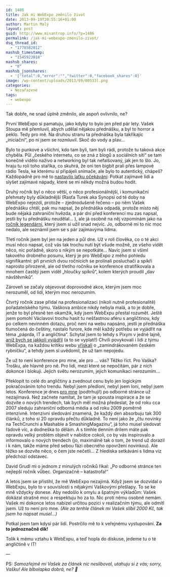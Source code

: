 ```yaml
---
id: 1486
title: Jak mi WebExpo změnilo život
date: 2013-09-19T20:55:16+01:00
author: Martin Malý
layout: post
guid: http://www.misantrop.info/?p=1486
permalink: /jak-mi-webexpo-zmenilo-zivot/
dsq_thread_id:
  - "1778582012"
mashsb_timestamp:
  - "1545923018"
mashsb_shares:
  - "0"
mashsb_jsonshares:
  - '{"total":0,"error":"","twitter":0,"facebook_shares":0}'
image: /wp-content/uploads/2013/09/00533l.png
categories:
  - Nezařazené
tags:
  - webexpo
---
```

Tak dobře, ne snad úplně změnilo, ale aspoň ovlivnilo, ne?

<!--more-->

První WebExpo si pamatuju, jako kdyby to bylo jen před pár lety. Vašek Stoupa mě přemluvil, abych udělal nějakou přednášku, a byl to horror a peklo. Tedy pro mě. Na druhou stranu ta přednáška byla takříkajíc &#8222;iniciační&#8220;, po ní jsem se rozmluvil. Skoč do vody a plav&#8230;

Bylo to punkové a všichni, kdo tam byli, tam byli rádi, protože tu taková akce chyběla. Půl &#8222;českého internetu, co se zná z blogů a sociálních sítí&#8220; se tam konečně vidělo naživo a networking byl tak nefalšovaný, jak jen to šlo. Jo, hraju tu roli toho staříka, co skuhrá, že oni ten bigbít prali přes lampové rádio Tesla, ke kterému si připájeli snímače, ale bylo to autentický, chápeš? Každopádně pro mě to [nastavilo laťku očekávání](http://www.misantrop.info/732022-webexpo-2008.php): Potkat zajímavé lidi a slyšet zajímavé nápady, které se mi někdy možná budou hodit.

Druhý ročník byl o něco větší, o něco profesionálnější, i komunikační přehmaty byly důkladnější (Rasťa Turek aka Synopsi od té doby na WebExpo nejezdí, protože – zjednodušeně řečeno – po něm Vašek přednášku chtěl, pak mu napsal, že přednáška odpadá, protože místo něj bude nějaká zahraniční hvězda, a pár dní před konferencí mu zas napsal, jestli by tu přednášku neudělal… ), ale já osobně na něj vzpomínám jako na [ročník legendární](http://www.misantrop.info/webexpo-2009), který jsem si užil snad nejvíc. Jo, odborně mi to nic moc nedalo, ale seznámil jsem se s pár zajímavýma lidma.

Třetí ročník jsem byl jen na jeden a půl dne. Už v roli člověka, co o té akci musí něco napsat, což vás tak trochu nutí být všude možně, ze všeho vidět něco, nic pořádně, skoro s nikým se nepotkáte&#8230; Navíc jsem si všiml takového drobného posunu, který je pro WebExpo z mého pohledu signifikantní: při prvních dvou ročnících se prolínali posluchači a spíkři naprosto přirozeně, ale od třetího ročníku se konference stratifikovala a mnohem častěji jsem viděl &#8222;hloučky spíkrů&#8220;, kolem kterých proudil &#8222;dav návštěvníků&#8220;.

Zároveň se začaly objevovat doprovodné akce, kterým jsem moc nerozuměl, od lidí, kterým moc nerozumím.

Čtvrtý ročník zase přidal na profesionalizaci (nikoli nutně profesionalitě) pořadatelského týmu. Vaškova ambice nikdy nebyla malá, a to je dobře, jenže to byl přesně ten okamžik, kdy jsem WebExpu přestal rozumět. Ještě jsem pomohl Václavovi trochu hasit tu nešťastnou aféru s angličtinou, kdy po celkem nevinném dotazu, proč není na webu napsáno, jestli je přednáška tlumočená do češtiny, nastalo furore, kde měl každý potřebu se vyjádřit na téma &#8222;páprda, IT a angličtina&#8220;. Schytal jsem to tehdy s Pixym v jedné lajně, [aniž bych se jakkoli vyjádřil](http://www.misantrop.info/muj-kanonicky-nazor-na-webexpo-pro-ty-co-muj-nazor-komentuji-aniz-bych-ho-rekl/) (a to se vyplatí!) Chvíli povykovali i lidi z týmu WebExpa, na každou kritiku webu [vřískali](http://www.misantrop.info/design-decision-nazorne/) o &#8222;zamindrákovaném českém rybníčku&#8220;, a tehdy jsem si uvědomil, že už tam nepojedu.

Že už to není konference pro mne, ale pro &#8230; vás? Těžko říct. Pro Vaška? Trošku, ale hlavně pro ně. Pro lidi, mezi které se nepočítám, pár z nich dokonce i blokuji. Jejich světu nerozumím, jejich komunikaci nerozumím&#8230;

Překlopit to celé do angličtiny a zvednout cenu bylo jen logickým pokračováním toho trendu. Nebyl jsem předloni, nebyl jsem loni, nebyl jsem letos. Konference je dnes <span style="text-decoration: underline;">pro mne</span> (podtrhuji!) po odborné stránce už nezajímavá. Než začnete namítat, že tam je spousta inspirace a že se dozvíte o nových trendech, tak bych měl možná předeslat, že od roku cca 2007 sleduju zahraniční odborná média a od roku 2009 poměrně intenzivně. Intenzivní sledování znamená, že každý den absorbuju tak 300 článků, z toho si 20 opravdu přečtu důkladně. To není jako že &#8222;čtu novinky na TechCrunchi a Mashable a SmashingMagazinu&#8220;, já toho musel sledovat řádově víc, a dodneška to dělám. A s tímhle denním drilem máte pak opravdu velký problém objevit v nabídce cokoli, co by vás inspirovalo a informovalo o nových trendech (jo, maximálně tak o tom, že trend už dorazil i k nám, takže máme před sebou fázi obecného opovržení novinkou). Ale těžko se dozvíte něco, o čem jste nečetli&#8230; Z hlediska setkávání s lidma viz předchozí odstavec.

David Grudl mi o jednom z minulých ročníků říkal: &#8222;Po odborné stránce ten nejlepší ročník vůbec. Organizačně &#8211; katastrofa!&#8220;

A letos jsem se přistihl, že mě WebExpo nezajímá. Když jsem se dozvídal o WebExpu, bylo to v souvislosti s nějakými Vaškovými přešlapy. To se ke mně vždycky donese. Aby nedošlo k omylu a špatným výkladům: Vašek dokázal strašně moc a respektuju ho za to. Nic proti němu osobně nemám. Vašek mi dokonce letos nabízel určitou pozici v realizačním týmu, ale odmítl jsem. Už to není pro mne. _(Ale za tenhle článek mi Vašek slíbil 2000 Kč, tak jsem ho napsat musel&#8230;)_

Potkal jsem tam kdysi pár lidí. Postrčilo mě to k veřejnému vystupování. **Za to jednoznačně dík!**

Tolik k mému vztahu k WebExpu, a teď hopla do diskuse, jedeme tu o té angličtině v IT!

&#8212;

PS: _Samozřejmě mi Vašek za článek nic nesliboval, utahuju si z vás; sorry, Vašku! Ale blbolapka dobrá, ne? 🙂_